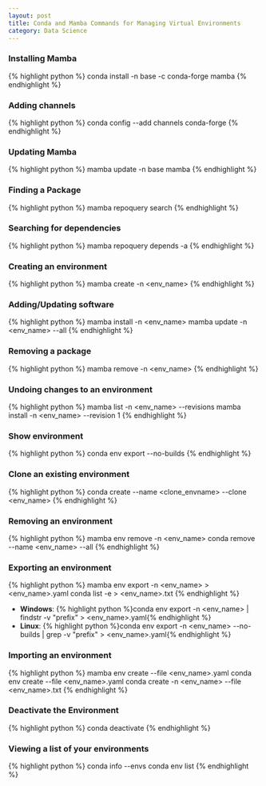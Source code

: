 ```yaml
---
layout: post
title: Conda and Mamba Commands for Managing Virtual Environments
category: Data Science
---
```


### Installing Mamba
{% highlight python %}
conda install -n base -c conda-forge mamba
{% endhighlight %}

### Adding channels
{% highlight python %}
conda config --add channels conda-forge
{% endhighlight %}

### Updating Mamba
{% highlight python %}
mamba update -n base mamba
{% endhighlight %}

### Finding a Package
{% highlight python %}
mamba repoquery search <package>
{% endhighlight %}

### Searching for dependencies
{% highlight python %}
mamba repoquery depends -a <package>
{% endhighlight %}

### Creating an environment
{% highlight python %}
mamba create -n <env_name> <package>
{% endhighlight %}

### Adding/Updating software
{% highlight python %}
mamba install -n <env_name> <package>
mamba update -n <env_name> --all
{% endhighlight %}

### Removing a package
{% highlight python %}
mamba remove -n <env_name> <package>
{% endhighlight %}

### Undoing changes to an environment
{% highlight python %}
mamba list -n <env_name> --revisions
mamba install -n <env_name> --revision 1
{% endhighlight %}

### Show environment
{% highlight python %}
conda env export --no-builds
{% endhighlight %}

### Clone an existing environment
{% highlight python %}
conda create --name <clone_envname> --clone <env_name>
{% endhighlight %}

### Removing an environment
{% highlight python %}
mamba env remove -n <env_name>
conda remove --name <env_name> --all
{% endhighlight %}

### Exporting an environment
{% highlight python %}
mamba env export -n <env_name> > <env_name>.yaml
conda list -e > <env_name>.txt
{% endhighlight %}

* **Windows**: {% highlight python %}conda env export -n <env_name> | findstr -v "prefix" > <env_name>.yaml{% endhighlight %}
* **Linux**: {% highlight python %}conda env export -n <env_name> --no-builds | grep -v "prefix" > <env_name>.yaml{% endhighlight %}

### Importing an environment
{% highlight python %}
mamba env create --file <env_name>.yaml
conda env create --file <env_name>.yaml
conda create -n <env_name> --file <env_name>.txt
{% endhighlight %}

### Deactivate the Environment
{% highlight python %}
conda deactivate
{% endhighlight %}

### Viewing a list of your environments
{% highlight python %}
conda info --envs
conda env list
{% endhighlight %}
